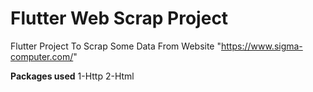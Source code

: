# Flutter Web Scrap Project

Flutter Project To Scrap Some Data From Website "https://www.sigma-computer.com/"

**Packages used**
1-Http 
2-Html 
 
